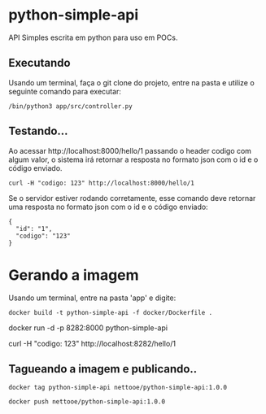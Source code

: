 # python-simple-api
API Simples escrita em python para uso em POCs.



## Executando

Usando um terminal, faça o git clone do projeto, entre na pasta e utilize o seguinte comando para executar:

```
/bin/python3 app/src/controller.py
```


## Testando...

Ao acessar http://localhost:8000/hello/1 passando o header codigo com algum valor, o sistema irá retornar a resposta no formato json com o id e o código enviado.

```
curl -H "codigo: 123" http://localhost:8000/hello/1

```

Se o servidor estiver rodando corretamente, esse comando deve retornar uma resposta no formato json com o id e o código enviado:

```
{
  "id": "1",
  "codigo": "123"
}
```

# Gerando a imagem

Usando um terminal, entre na pasta 'app' e digite:

```
docker build -t python-simple-api -f docker/Dockerfile .
```

docker run -d -p 8282:8000 python-simple-api


curl -H "codigo: 123" http://localhost:8282/hello/1


## Tagueando a imagem e publicando..

```
docker tag python-simple-api nettooe/python-simple-api:1.0.0
```

```
docker push nettooe/python-simple-api:1.0.0
```

